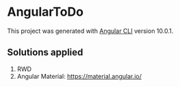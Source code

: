 # AngularToDo

This project was generated with [Angular CLI](https://github.com/angular/angular-cli) version 10.0.1.

## Solutions applied

1. RWD
2. Angular Material: https://material.angular.io/
